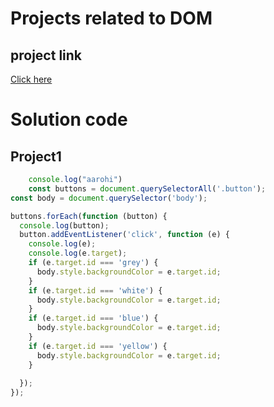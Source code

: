 # Projects related to DOM


## project link

[Click here](https://stackblitz.com/edit/stackblitz-starters-tpcufurs?description=HTML/CSS/JS%20Starter&file=script.js,styles.css,index.html&terminalHeight=10&title=Static%20Starter)




# Solution code

## Project1

```javascript
    console.log("aarohi")
    const buttons = document.querySelectorAll('.button');
const body = document.querySelector('body');

buttons.forEach(function (button) {
  console.log(button);
  button.addEventListener('click', function (e) {
    console.log(e);
    console.log(e.target);
    if (e.target.id === 'grey') {
      body.style.backgroundColor = e.target.id;
    }
    if (e.target.id === 'white') {
      body.style.backgroundColor = e.target.id;
    }
    if (e.target.id === 'blue') {
      body.style.backgroundColor = e.target.id;
    }
    if (e.target.id === 'yellow') {
      body.style.backgroundColor = e.target.id;
    }
    
  });
});



 ```